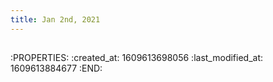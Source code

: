 ```yaml
---
title: Jan 2nd, 2021
---
```


##
:PROPERTIES:
:created_at: 1609613698056
:last_modified_at: 1609613884677
:END:
